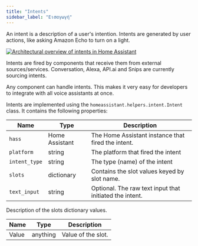 ```yaml
---
title: "Intents"
sidebar_label: "Εισαγωγή"
---
```


An intent is a description of a user's intention. Intents are generated by user actions, like asking Amazon Echo to turn on a light.

<a href='https://docs.google.com/drawings/d/1i9AsOQNCBCaeM14QwEglZizV0lZiWKHZgroZc9izB0E/edit'>
  <img
    src='/img/en/intents/overview.png'
    alt='Architectural overview of intents in Home Assistant'
  />
</a>

Intents are fired by components that receive them from external sources/services. Conversation, Alexa, API.ai and Snips are currently sourcing intents.

Any component can handle intents. This makes it very easy for developers to integrate with all voice assistants at once.

Intents are implemented using the `homeassistant.helpers.intent.Intent` class. It contains the following properties:

| Name          | Type           | Description                                             |
| ------------- | -------------- | ------------------------------------------------------- |
| `hass`        | Home Assistant | The Home Assistant instance that fired the intent.      |
| `platform`    | string         | The platform that fired the intent                      |
| `intent_type` | string         | The type (name) of the intent                           |
| `slots`       | dictionary     | Contains the slot values keyed by slot name.            |
| `text_input`  | string         | Optional. The raw text input that initiated the intent. |

Description of the slots dictionary values.

| Name  | Type     | Description        |
| ----- | -------- | ------------------ |
| Value | anything | Value of the slot. |